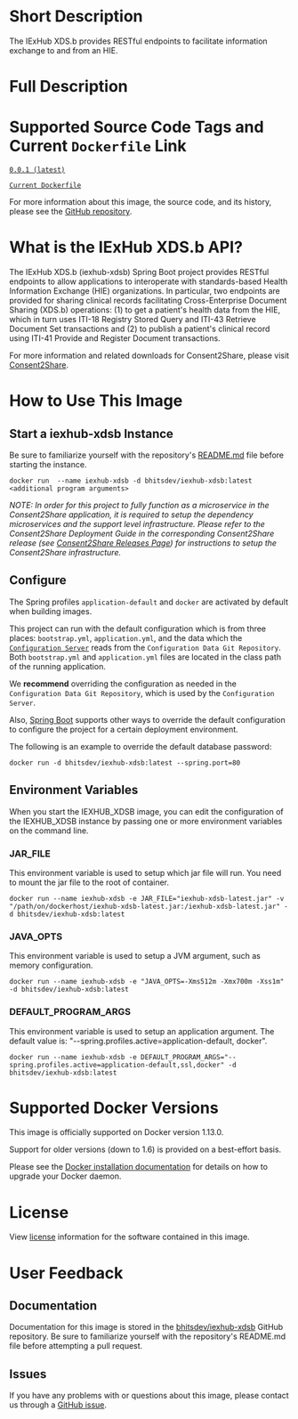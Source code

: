 # Short Description

The IExHub XDS.b provides RESTful endpoints to facilitate information exchange to and from an HIE.

# Full Description

# Supported Source Code Tags and Current `Dockerfile` Link

[`0.0.1 (latest)`](https://github.com/bhits-dev/iexhub-xdsb/releases/tag/0.0.1)

[`Current Dockerfile`](../iexhub-xdsb/src/main/docker/Dockerfile)

For more information about this image, the source code, and its history, please see the [GitHub repository](https://github.com/bhits-dev/iexhub-xdsb).

# What is the IExHub XDS.b API?

The IExHub XDS.b (iexhub-xdsb) Spring Boot project provides RESTful endpoints to allow applications to interoperate with standards-based Health Information Exchange (HIE) organizations. In particular, two endpoints are provided for sharing clinical records facilitating Cross-Enterprise Document Sharing (XDS.b) operations: (1) to get a patient's health data from the HIE, which in turn uses ITI-18 Registry Stored Query and ITI-43 Retrieve Document Set transactions and (2) to publish a patient's clinical record using ITI-41 Provide and Register Document transactions.

For more information and related downloads for Consent2Share, please visit [Consent2Share](https://bhits-dev.github.io/consent2share/).

# How to Use This Image

## Start a iexhub-xdsb Instance

Be sure to familiarize yourself with the repository's [README.md](https://github.com/bhits-dev/iexhub-xdsb) file before starting the instance.

`docker run  --name iexhub-xdsb -d bhitsdev/iexhub-xdsb:latest <additional program arguments>`

*NOTE: In order for this project to fully function as a microservice in the Consent2Share application, it is required to setup the dependency microservices and the support level infrastructure. Please refer to the Consent2Share Deployment Guide in the corresponding Consent2Share release (see [Consent2Share Releases Page](https://github.com/bhits-dev/consent2share/releases)) for instructions to setup the Consent2Share infrastructure.*
 
## Configure

The Spring profiles `application-default` and `docker` are activated by default when building images.

This project can run with the default configuration which is from three places: `bootstrap.yml`, `application.yml`, and the data which the [`Configuration Server`](https://github.com/bhits-dev/config-server) reads from the `Configuration Data Git Repository`. Both `bootstrap.yml` and `application.yml` files are located in the class path of the running application.

We **recommend** overriding the configuration as needed in the `Configuration Data Git Repository`, which is used by the `Configuration Server`.

Also, [Spring Boot](https://projects.spring.io/spring-boot/) supports other ways to override the default configuration to configure the project for a certain deployment environment. 

The following is an example to override the default database password:

`docker run -d bhitsdev/iexhub-xdsb:latest --spring.port=80`

## Environment Variables

When you start the IEXHUB_XDSB image, you can edit the configuration of the IEXHUB_XDSB instance by passing one or more environment variables on the command line. 

### JAR_FILE

This environment variable is used to setup which jar file will run. You need to mount the jar file to the root of container.

`docker run --name iexhub-xdsb -e JAR_FILE="iexhub-xdsb-latest.jar" -v "/path/on/dockerhost/iexhub-xdsb-latest.jar:/iexhub-xdsb-latest.jar" -d bhitsdev/iexhub-xdsb:latest`

### JAVA_OPTS 

This environment variable is used to setup a JVM argument, such as memory configuration.

`docker run --name iexhub-xdsb -e "JAVA_OPTS=-Xms512m -Xmx700m -Xss1m" -d bhitsdev/iexhub-xdsb:latest`

### DEFAULT_PROGRAM_ARGS 

This environment variable is used to setup an application argument. The default value is: "--spring.profiles.active=application-default, docker".

`docker run --name iexhub-xdsb -e DEFAULT_PROGRAM_ARGS="--spring.profiles.active=application-default,ssl,docker" -d bhitsdev/iexhub-xdsb:latest`

# Supported Docker Versions

This image is officially supported on Docker version 1.13.0.

Support for older versions (down to 1.6) is provided on a best-effort basis.

Please see the [Docker installation documentation](https://docs.docker.com/engine/installation/) for details on how to upgrade your Docker daemon.

# License

View [license](https://github.com/bhits-dev/iexhub-xdsb/blob/master/LICENSE) information for the software contained in this image.

# User Feedback

## Documentation
 
Documentation for this image is stored in the [bhitsdev/iexhub-xdsb](https://github.com/bhits-dev/iexhub-xdsb) GitHub repository. Be sure to familiarize yourself with the repository's README.md file before attempting a pull request.

## Issues

If you have any problems with or questions about this image, please contact us through a [GitHub issue](https://github.com/bhits-dev/iexhub-xdsb/issues).

